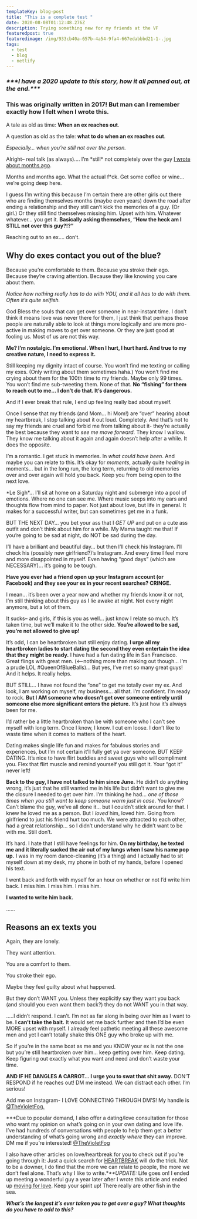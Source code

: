 ```yaml
---
templateKey: blog-post
title: "This is a complete test "
date: 2020-08-08T01:12:48.276Z
description: Trying something new for my friends at the VF
featuredpost: true
featuredimage: /img/933cb40a-657b-4a54-9fa4-667edabbbd21-1-.jpg
tags:
  - test
  - blog
  - netlify
---
```

### *\*\*\*I have a 2020 update to this story, how it all panned out, at the end.\*\*\**

### This was originally written in 2017! But man can I remember exactly how I felt when I wrote this.

A tale as old as time: **When an ex reaches out**.

A question as old as the tale: **what to do when an ex reaches out**.

*Especially… when you’re still not over the person.*

Alright– real talk (as always)…. I’m \*still\* not completely over the guy [I wrote about months ago](https://violetfog.com/when-they-dont-love-you-anymore/).

Months and months ago. What the actual f*ck. Get some coffee or wine… we’re going deep here.

I guess I’m writing this because I’m certain there are other girls out there who are finding themselves months (maybe even years) down the road after ending a relationship and they still can’t kick the memories of a guy. (Or girl.) Or they still find themselves missing him. Upset with him. Whatever whatever… you get it. **Basically asking themselves, “How the heck am I STILL not over this guy?!?”**

Reaching out to an ex…. don’t.

## Why do exes contact you out of the blue?

Because you’re comfortable to them. Because you stroke their ego. Because they’re craving attention. Because they like knowing you care about them.

*Notice how nothing really has to do with YOU, and it all has to do with them. Often it’s quite selfish.*



God Bless the souls that can get over someone in near-instant time. I don’t think it means love was never there for them, I just think that perhaps those people are naturally able to look at things more logically and are more pro-active in making moves to get over someone. Or they are just good at fooling us. Most of us are not this way.



**Me? I’m nostalgic. I’m emotional. When I hurt, I hurt hard. And true to my creative nature, I need to express it.**



Still keeping my dignity intact of course. You won’t find me texting or calling my exes. (Only writing about them sometimes haha.) You won’t find me crying about them for the 100th time to my friends. Maybe only 99 times. You won’t find me sub-tweeting them. None of that. **No “fishing” for them to reach out to me… I don’t do that. It’s dangerous.**

And if I ever break that rule, I end up feeling really bad about myself.



Once I sense that my friends (and Mom… hi Mom!) are “over” hearing about my heartbreak, I stop talking about it out loud. Completely. And that’s not to say my friends are cruel and forbid me from talking about it- they’re actually the best because they want to *see me move forward*. They know I wallow. They know me talking about it again and again doesn’t help after a while. It does the opposite.



I’m a romantic. I get stuck in memories. In *what could have been*. And maybe you can relate to this. It’s okay for *moments*, actually quite *healing* in moments… but in the long run, the long term, returning to old memories over and over again will hold you back. Keep you from being open to the next love.



\*Le Sigh\*… I’ll sit at home on a Saturday night and submerge into a pool of emotions. Where no one can see me. Where music seeps into my ears and thoughts flow from mind to paper. Not just about love, but life in general. It makes for a successful writer, but can sometimes get me in a funk.



BUT THE NEXT DAY… you bet your ass that I *GET UP* and put on a cute ass outfit and don’t think about him for a while. My Mama taught me that! If you’re going to be sad at night, do NOT be sad during the day.



I’ll have a brilliant and beautiful day… but then I’ll check his Instagram. I’ll check his (possibly new girlfriend?)’s Instagram. And every time I feel more and more disappointed in myself. Even having “good days” (which are NECESSARY)… it’s going to be tough.



**Have you ever had a friend open up your Instagram account (or Facebook) and they see your ex in your recent searches? CRINGE.**



I mean… it’s been over a year now and whether my friends know it or not, I’m still thinking about this guy as I lie awake at night. Not every night anymore, but a lot of them.



It sucks– and girls, if this is you as well… just know I relate so much. It’s taken time, but we’ll make it to the other side. **You’re allowed to be sad, you’re not allowed to give up!**



It’s odd, I can be heartbroken but still enjoy dating. **I urge all my heartbroken ladies to start dating the second they even entertain the idea that they might be ready.** I have had a fun dating life in San Francisco. Great flings with great men. (<—nothing more than making out though… I’m a prude LOL #QueenOfBlueBalls)… But yes, I’ve met so many great guys! And it helps. It really helps.



BUT STILL… I have not found the “one” to get me totally over my ex. And look, I am working on myself, my business… all that. I’m confident. I’m ready to rock. **But I AM someone who doesn’t get over someone entirely until someone else more significant enters the picture.** It’s just how it’s always been for me.



I’d rather be a little heartbroken than be with someone who I can’t see myself with long term. Once I know, I know. I cut em loose. I don’t like to waste time when it comes to matters of the heart.



Dating makes single life fun and makes for fabulous stories and experiences, but I’m not certain it’ll fully get ya over someone. BUT KEEP DATING. It’s nice to have flirt buddies and sweet guys who will compliment you. Flex that flirt muscle and remind yourself you still got it. Your “got it” never left!



**Back to the guy, I have not talked to him since June.** He didn’t do anything wrong, it’s just that he still wanted me in his life but didn’t want to give me the closure I needed to get over him. I’m thinking he had… *one of those times when you still want to keep someone warm just in case*. You know? Can’t blame the guy, we’ve all done it… but I couldn’t stick around for that. I knew he loved me as a person. But I *loved* him, loved him. Going from girlfriend to just his friend hurt too much. We were attracted to each other, had a great relationship… so I didn’t understand why he didn’t want to be with me. Still don’t.



It’s hard. I hate that I still have feelings for him. **On my birthday, he texted me and it literally sucked the air out of my lungs when I saw his name pop up.** I was in my room dance-cleaning (it’s a thing) and I actually had to sit myself down at my desk, my phone in both of my hands, before I opened his text.

I went back and forth with myself for an hour on whether or not I’d write him back. I miss him. I miss him. I miss him.

**I wanted to write him back.**

……

## Reasons an ex texts you

Again, they are lonely.

They want attention.

You are a comfort to them.

You stroke their ego.

Maybe they feel guilty about what happened.

But they don’t WANT you. Unless they explicitly say they want you back (and should you even want them back?) they do not WANT you in that way.

…..I didn’t respond. I can’t. I’m not as far along in being over him as I want to be. **I can’t take the bait.** It would set me back further and then I’d be even MORE upset with myself. I already feel pathetic meeting all these awesome men and yet I can’t totally shake this ONE guy who broke up with me.



So if you’re in the same boat as me and you KNOW your ex is not the one but you’re still heartbroken over him… keep getting over him. Keep dating. Keep figuring out exactly what you want and need and don’t waste your time.



**AND IF HE DANGLES A CARROT… I urge you to swat that shit away.** DON’T RESPOND if he reaches out! DM me instead. We can distract each other. I’m serious!

Add me on Instagram- I LOVE CONNECTING THROUGH DM’S! My handle is [@TheVioletFog.](http://www.instagram.com/thevioletfog)



\*\**Due to popular demand, I also offer a dating/love consultation for those who want my opinion on what’s going on in your own dating and love life. I’ve had hundreds of conversations with people to help them get a better understanding of what’s going wrong and *exactly where* they can improve. DM me if you’re interested! [@TheVioletFog](http://www.instagram.com/thevioletfog)



I also have other articles on love/heartbreak for you to check out if you’re going through it: Just a quick search for [HEARTBREAK](https://violetfog.com/?s=heartbreak) will do the trick. Not to be a downer, I do find that the more we can relate to people, the more we don’t feel alone. That’s why I like to write.**\*\**UPDATE:** Life goes on! I ended up meeting a wonderful guy a year later after I wrote this article and ended up [moving for love](https://violetfog.com/moving-for-love/). Keep your spirit up! There really are other fish in the sea.

***What’s the longest it’s ever taken you to get over a guy? What thoughts do you have to add to this?***